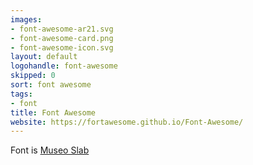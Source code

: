 ```yaml
---
images:
- font-awesome-ar21.svg
- font-awesome-card.png
- font-awesome-icon.svg
layout: default
logohandle: font-awesome
skipped: 0
sort: font awesome
tags:
- font
title: Font Awesome
website: https://fortawesome.github.io/Font-Awesome/
---
```


Font is [Museo Slab](http://www.exljbris.com/museoslab.html?refby=vectorlogozone)
